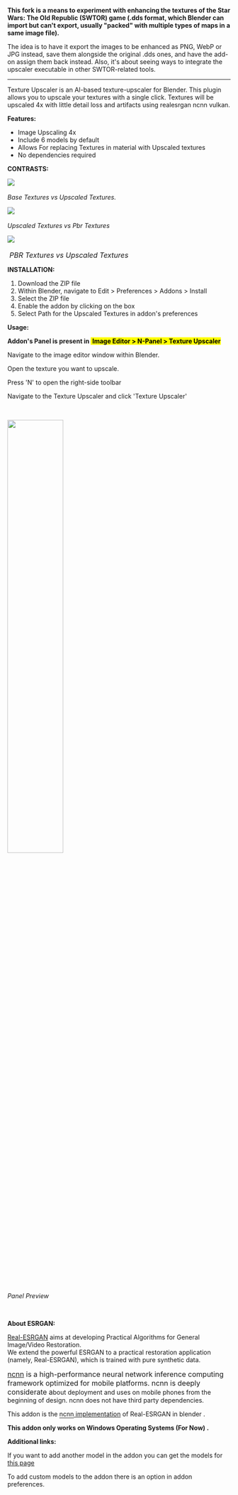 <p><b>This fork is a means to experiment with enhancing the textures of the Star Wars: The Old Republic (SWTOR) game (.dds format, which Blender can import but can't export, usually "packed" with multiple types of maps in a same image file).</b></p>
<p>The idea is to have it export the images to be enhanced as PNG, WebP or JPG instead, save them alongside the original .dds ones, and have the add-on assign them back instead. Also, it's about seeing ways to integrate the upscaler executable in other SWTOR-related tools.</p>
<hr>
<p>Texture Upscaler is an AI-based texture-upscaler for Blender. This plugin allows you to upscale your textures with a single click. Textures will be upscaled 4x with little detail loss and artifacts using realesrgan ncnn vulkan.</p>
<p><span style="font-weight: bolder;">Features:</span></p>
<ul>
<li>Image Upscaling 4x</li>
<li>Include 6 models by default</li>
<li>Allows For replacing Textures in material with Upscaled textures</li>
<li>No dependencies required</li>
</ul>
<p><b>CONTRASTS</b><span style="font-weight: bolder;">:</span></p>
<p><img src="https://markets-rails.s3.amazonaws.com/cache/3edddf533059e52b5dd66cbc6cea6562.png" style="max-width: 100%;"><span style="font-weight: bolder;"><br></span></p>
<p><i>Base Textures vs Upscaled Textures.</i></p>
<p><img src="https://markets-rails.s3.amazonaws.com/cache/9b2369e8d061d05ab89aaf17cf6f207c.png" style="max-width: 100%;"><i><br></i></p><p>
<i>Upscaled Textures vs&nbsp;</i><i>Pbr Textures&nbsp;</i></p>
<img src="https://markets-rails.s3.amazonaws.com/cache/cce111b1de9fd1cdc19c1409ce66e5b9.png" style="font-size: 1rem;"><i style="font-size: 1rem;"><br></i></p>
<p><i style="font-size: 1rem;">&nbsp;</i><i style="font-size: 1rem;">PBR Textures vs&nbsp;</i><i style="font-size: 1rem;">Upscaled Textures</i></p>
<p><span style="font-weight: bolder;">INSTALLATION:</span></p>
<ol>
<li>Download the ZIP file&nbsp;</li>
<li>Within Blender, navigate to Edit &gt; Preferences &gt; Addons &gt; Install</li>
<li>Select the ZIP file</li>
<li>Enable the addon by clicking on the box&nbsp;</li>
<li>Select Path for the Upscaled Textures in addon's preferences</li>
</ol>
<p><b>Usage:</b></p>
<p><b>Addon's Panel is present in&nbsp;<font color="#000000" style="background-color: rgb(255, 255, 0);"> Image Editor &gt; N-Panel &gt; Texture Upscaler</font></b></p>
<p>Navigate to the image editor window within Blender.</p>
<p>Open the texture you want to upscale.</p>
<p>Press 'N' to open the right-side toolbar</p>
<p>Navigate to the Texture Upscaler and click 'Texture Upscaler'</p>
<p><br></p>
<p><img src="https://markets-rails.s3.amazonaws.com/cache/072502c9915f5c016d4f3feb412e5a48.png" style="max-width: 100%; width: 50%;"><b><font color="#000000" style="background-color: rgb(255, 255, 0);"><br></font></b></p>
<p><i>Panel Preview</i></p>
<p><br></p>
<p><span style="font-weight: bolder;">About ESRGAN:</span></p>
<p><a href="https://github.com/xinntao/Real-ESRGAN" target="_blank">Real-ESRGAN</a> aims at developing&nbsp;Practical Algorithms for General Image/Video Restoration.<br style="">We extend the powerful ESRGAN to a practical restoration application (namely, Real-ESRGAN), which is trained with pure synthetic data.<br></p>
<p><span style="font-size: 1rem;"><a href="https://github.com/Tencent/ncnn" target="_blank">ncnn</a> is a high-performance neural network inference computing framework optimized for mobile platforms. ncnn is deeply considerate a</span>bout deployment and uses on mobile phones from the beginning of design. ncnn does not have third party dependencies.</p>
<p>This addon is the&nbsp;<span style="text-underline-offset: 0.2rem;"><a href="https://github.com/xinntao/Real-ESRGAN-ncnn-vulkan" target="_blank">ncnn</a></span><a href="https://github.com/xinntao/Real-ESRGAN-ncnn-vulkan" target="_blank">&nbsp;implementation</a> of&nbsp;<span style="text-underline-offset: 0.2rem;">Real-ESRGAN</span>&nbsp;in blender .&nbsp;</p>
<p><span style="font-weight: bolder;">This addon only works on Windows Operating Systems (For Now) .</span></p>
<p><b>Additional links:</b></p>
<p>If you want to add another model in the addon you can get the models for <a href="https://github.com/Hasib345/Custom_models" target="_blank">this page</a>&nbsp;</p>
<p>To add custom models to the addon there is an option in addon preferences.</p>
<p><br></p>
<p><span style="font-size: 1rem;"><br></span></p>
<p><br></p>
